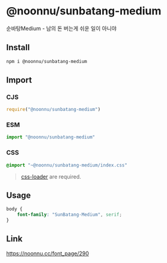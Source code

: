 # @noonnu/sunbatang-medium
순바탕Medium - 남의 돈 버는게 쉬운 일이 아니야

## Install
```sh
npm i @noonnu/sunbatang-medium
```
## Import
### CJS
```js
require("@noonnu/sunbatang-medium")
```
### ESM
```js
import "@noonnu/sunbatang-medium"
```
### CSS 
```css
@import "~@noonnu/sunbatang-medium/index.css"
```
> [css-loader](https://github.com/webpack-contrib/css-loader) are required.

## Usage
```css
body {
    font-family: "SunBatang-Medium", serif;
}
```

## Link
https://noonnu.cc/font_page/290